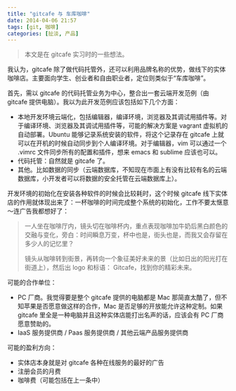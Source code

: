 ```yaml
---
title: "gitcafe 与 车库咖啡"
date: 2014-04-06 21:57
tags: [git, 咖啡]
categories: [扯淡, 产品]
---
```


> 本文是在 gitcafe 实习时的一些想法。

我认为，gitcafe 除了做代码托管外，还可以利用品牌名称的优势，做线下的实体咖啡店。主要面向学生、创业者和自由职业者，定位则类似于“车库咖啡”。

首先，需以 gitcafe 的代码托管业务为中心，整合出一套云端开发范例（由 gitcafe 提供电脑）。我以为此开发范例应该包括如下几个方面：

* 本地开发环境云端化，包括编辑器，编译环境，浏览器及其调试用插件等。对于编译环境、浏览器及其调试用插件等，可能的解决方案是 vagrant 虚拟机的自动部署。Ubuntu 能够记录系统安装的软件，将这个记录存在 gitcafe 上就可以在开机的时候自动同步到个人编译环境。对于编辑器，vim 可以通过一个 .vimrc 文件同步所有的配置和插件，想来 emacs 和 sublime 应该也可以。
* 代码托管：自然就是 gitcafe 了。
* 其他。比如数据的同步（云端数据库，不知现在市面上有没有比较有名的云端数据库，小开发者可以将数据的安全托管在云端数据库上）。

开发环境的初始化在安装各种软件的时候会比较耗时，这个时候 gitcafe 线下实体店的作用就体现出来了：一杯咖啡的时间完成整个系统的初始化，工作不要太惬意～连广告我都想好了：

> 一人坐在咖啡厅内，镜头切在咖啡杯内，重点表现咖啡加牛奶后黑白颜色的交融与变化，旁白：时间瞬息万变，杯中也是，街头也是，而我又会存留在多少人的记忆里？
> 
> 镜头从咖啡转到街景，再转向一个象征美好未来的景（比如日出的阳光打在街道上），然后出 logo 和标语： Gitcafe，找到你的精彩未来。

可能的合作单位：

* PC 厂商。我觉得要是整个 gitcafe 提供的电脑都是 Mac 那简直太酷了，但不知苹果是否愿意做这样的合作，Mac 是否足够的开放能允许这种定制。如果 gitcafe 里全是一种电脑并且这种实体店能打出名声的话，应该会有 PC 厂商愿意赞助的。
* IaaS 服务提供商 / Paas 服务提供商 / 其他云端产品服务提供商

可能的盈利方向：

* 实体店本身就是对 gitcafe 各种在线服务的最好的广告
* 注册会员的月费
* 咖啡费（可能包括在上一条中）


